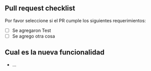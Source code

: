 ## Pull request checklist

Por favor seleccione si el PR cumple los siguientes requerimientos:

- [ ] Se agregaron Test
- [ ] Se agrego otra cosa

## Cual es la nueva funcionalidad

- ...